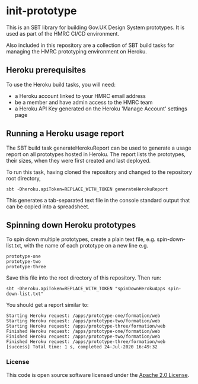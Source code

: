 # init-prototype

This is an SBT library for building Gov.UK Design System prototypes. It is used as part 
of the HMRC CI/CD environment.

Also included in this repository are a collection of SBT build tasks for managing the HMRC
prototyping environment on Heroku.

## Heroku prerequisites

To use the Heroku build tasks, you will need:
* a Heroku account linked to your HMRC email address
* be a member and have admin access to the HMRC team
* a Heroku API Key generated on the Heroku 'Manage Account' settings page

## Running a Heroku usage report

The SBT build task generateHerokuReport can be used to generate a usage report on all prototypes hosted
in Heroku. The report lists the prototypes, their sizes, when they were first created and last deployed.

To run this task, having cloned the repository and changed to the repository root directory,

```shell script
sbt -Dheroku.apiToken=REPLACE_WITH_TOKEN generateHerokuReport
```

This generates a tab-separated text file in the console standard output
that can be copied into a spreadsheet.

## Spinning down Heroku prototypes

To spin down multiple prototypes, create a plain text file, e.g. spin-down-list.txt,
with the name of each prototype on a new line e.g.

```text
prototype-one
prototype-two
prototype-three
```

Save this file into the root directory of this repository. Then run:

```shell script
sbt -Dheroku.apiToken=REPLACE_WITH_TOKEN "spinDownHerokuApps spin-down-list.txt"
```

You should get a report similar to:

```text
Starting Heroku request: /apps/prototype-one/formation/web
Starting Heroku request: /apps/prototype-two/formation/web
Starting Heroku request: /apps/prototype-three/formation/web
Finished Heroku request: /apps/prototype-one/formation/web
Finished Heroku request: /apps/prototype-two/formation/web
Finished Heroku request: /apps/prototype-three/formation/web
[success] Total time: 1 s, completed 24-Jul-2020 16:49:32
```

### License

This code is open source software licensed under the [Apache 2.0 License]("http://www.apache.org/licenses/LICENSE-2.0.html").
    